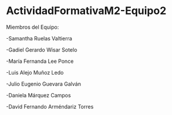 # ActividadFormativaM2-Equipo2

Miembros del Equipo:



-Samantha Ruelas Valtierra

-Gadiel Gerardo Wisar Sotelo

-María Fernanda Lee Ponce

-Luis Alejo Muñoz Ledo

-Julio Eugenio Guevara Galván

-Daniela Márquez Campos

-David Fernando Arméndariz Torres
